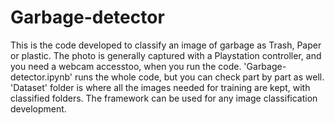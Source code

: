 # Garbage-detector
This is the code developed to classify an image of garbage as Trash, Paper or plastic. The photo is generally captured with a Playstation controller, and you need a webcam accesstoo, when you run the code. 'Garbage-detector.ipynb' runs the whole code, but you can check part by part as well. 
'Dataset' folder is where all the images needed for training are kept, with classified folders. 
The framework can be used for any image classification development. 
